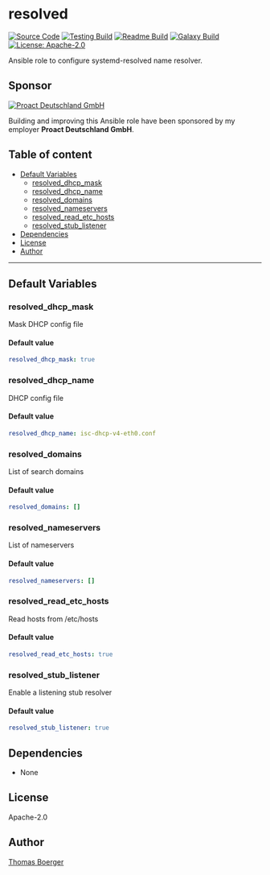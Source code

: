 # resolved

[![Source Code](https://img.shields.io/badge/github-source%20code-blue?logo=github&logoColor=white)](https://github.com/rolehippie/resolved) [![Testing Build](https://github.com/rolehippie/resolved/workflows/testing/badge.svg)](https://github.com/rolehippie/resolved/actions?query=workflow%3Atesting) [![Readme Build](https://github.com/rolehippie/resolved/workflows/readme/badge.svg)](https://github.com/rolehippie/resolved/actions?query=workflow%3Areadme) [![Galaxy Build](https://github.com/rolehippie/resolved/workflows/galaxy/badge.svg)](https://github.com/rolehippie/resolved/actions?query=workflow%3Agalaxy) [![License: Apache-2.0](https://img.shields.io/github/license/rolehippie/resolved)](https://github.com/rolehippie/resolved/blob/master/LICENSE) 

Ansible role to configure systemd-resolved name resolver. 

## Sponsor 

[![Proact Deutschland GmbH](https://proact.eu/wp-content/uploads/2020/03/proact-logo.png)](https://proact.eu) 

Building and improving this Ansible role have been sponsored by my employer **Proact Deutschland GmbH**.

## Table of content

* [Default Variables](#default-variables)
  * [resolved_dhcp_mask](#resolved_dhcp_mask)
  * [resolved_dhcp_name](#resolved_dhcp_name)
  * [resolved_domains](#resolved_domains)
  * [resolved_nameservers](#resolved_nameservers)
  * [resolved_read_etc_hosts](#resolved_read_etc_hosts)
  * [resolved_stub_listener](#resolved_stub_listener)
* [Dependencies](#dependencies)
* [License](#license)
* [Author](#author)

---

## Default Variables

### resolved_dhcp_mask

Mask DHCP config file

#### Default value

```YAML
resolved_dhcp_mask: true
```

### resolved_dhcp_name

DHCP config file

#### Default value

```YAML
resolved_dhcp_name: isc-dhcp-v4-eth0.conf
```

### resolved_domains

List of search domains

#### Default value

```YAML
resolved_domains: []
```

### resolved_nameservers

List of nameservers

#### Default value

```YAML
resolved_nameservers: []
```

### resolved_read_etc_hosts

Read hosts from /etc/hosts

#### Default value

```YAML
resolved_read_etc_hosts: true
```

### resolved_stub_listener

Enable a listening stub resolver

#### Default value

```YAML
resolved_stub_listener: true
```

## Dependencies

* None

## License

Apache-2.0

## Author

[Thomas Boerger](https://github.com/tboerger)
